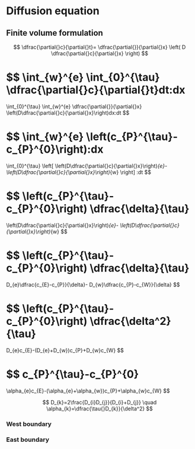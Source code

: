 # Diffusion equation

## Finite volume formulation

$$
\dfrac{\partial{}c}{\partial{}t}=
\dfrac{\partial{}}{\partial{}x}
\left(
    D
    \dfrac{\partial{}c}{\partial{}x}
\right)
$$

$$
\int_{w}^{e}
\int_{0}^{\tau}
\dfrac{\partial{}c}{\partial{}t}dt\:dx
=
\int_{0}^{\tau}
\int_{w}^{e}
\dfrac{\partial{}}{\partial{}x}
\left(D\dfrac{\partial{}c}{\partial{}x}\right)dx\:dt
$$

$$
\int_{w}^{e}
\left(c_{P}^{\tau}-c_{P}^{0}\right)\:dx
=
\int_{0}^{\tau}
\left[
    \left(D\dfrac{\partial{}c}{\partial{}x}\right)_{e}-
    \left(D\dfrac{\partial{}c}{\partial{}x}\right)_{w}
\right]
\:dt
$$

$$
\left(c_{P}^{\tau}-c_{P}^{0}\right)
\dfrac{\delta}{\tau}
=
\left(D\dfrac{\partial{}c}{\partial{}x}\right)_{e}-
\left(D\dfrac{\partial{}c}{\partial{}x}\right)_{w}
$$

$$
\left(c_{P}^{\tau}-c_{P}^{0}\right)
\dfrac{\delta}{\tau}
=
D_{e}\dfrac{c_{E}-c_{P}}{\delta}-
D_{w}\dfrac{c_{P}-c_{W}}{\delta}
$$

$$
\left(c_{P}^{\tau}-c_{P}^{0}\right)
\dfrac{\delta^2}{\tau}
=
D_{e}c_{E}-(D_{e}+D_{w})c_{P}+D_{w}c_{W}
$$

$$
c_{P}^{\tau}-c_{P}^{0}
=
\alpha_{e}c_{E}-(\alpha_{e}+\alpha_{w})c_{P}+\alpha_{w}c_{W}
$$

$$
D_{k}=2\frac{D_{i}D_{j}}{D_{i}+D_{j}}
\quad
\alpha_{k}=\dfrac{\tau{}D_{k}}{\delta^2}
$$

### West boundary

<!-- $$
\left(c_{P}^{\tau}-c_{P}^{0}\right)
\dfrac{\delta}{\tau}
=
D_{e}\dfrac{c_{E}-c_{P}}{\delta}-
h(c_{s}-c_{P})
$$ -->

### East boundary

<!-- $$
\left(c_{P}^{\tau}-c_{P}^{0}\right)
\dfrac{\delta}{\tau}
=
D_{e}\dfrac{c_{W}-c_{P}}{\delta}-
D_{w}\dfrac{c_{P}-c_{W}}{\delta}
$$ -->